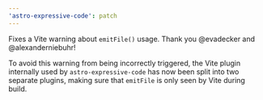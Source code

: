 ```yaml
---
'astro-expressive-code': patch
---
```


Fixes a Vite warning about `emitFile()` usage. Thank you @evadecker and @alexanderniebuhr!

To avoid this warning from being incorrectly triggered, the Vite plugin internally used by `astro-expressive-code` has now been split into two separate plugins, making sure that `emitFile` is only seen by Vite during build.
